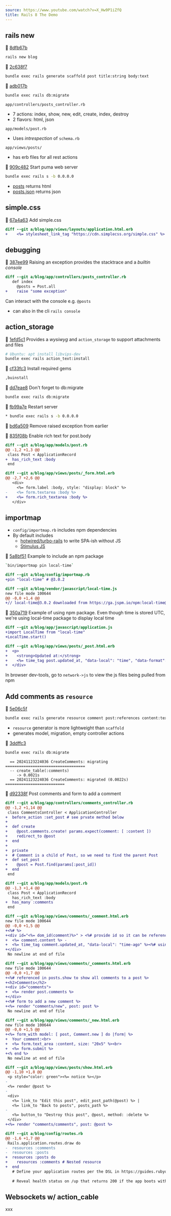 ```yaml
---
source: https://www.youtube.com/watch?v=X_Hw9P1iZfQ
title: Rails 8 The Demo 
---
```


## rails new

🚢 [8dfb67b](https://github.com/arafatm/learn.rails.8.demo.blog.dhh/commit/8dfb67b)
```bash
rails new blog
```

🚢 [2c638f7](https://github.com/arafatm/learn.rails.8.demo.blog.dhh/commit/2c638f7)
```bash
bundle exec rails generate scaffold post title:string body:text
```

🚢 [adb017b](https://github.com/arafatm/learn.rails.8.demo.blog.dhh/commit/adb017b)
```bash
bundle exec rails db:migrate 
```

`app/controllers/posts_controller.rb`
- 7 actions: index, show, new, edit, create, index, destroy
- 2 flavors: html, json

`app/models/post.rb`
- Uses _intrespection_ of `schema.rb`

`app/views/posts/` 
- has erb files for all rest actions

🚢 [909c482](https://github.com/arafatm/learn.rails.8.demo.blog.dhh/commit/909c482)
Start puma web server
```bash
bundle exec rails s -b 0.0.0.0 
```

- [posts](localhost:3000/posts) returns html
- [posts.json](localhost:3000/posts.json) returns json 

## simple.css

🚢 [67a4a63](https://github.com/arafatm/learn.rails.8.demo.blog.dhh/commit/67a4a63)
Add simple.css
```diff
diff --git a/blog/app/views/layouts/application.html.erb
+    <%= stylesheet_link_tag "https://cdn.simplecss.org/simple.css" %>
```

## debugging

🚢 [387ee99](https://github.com/arafatm/learn.rails.8.demo.blog.dhh/commit/387ee99)
Raising an exception provides the stacktrace and a _builtin console_
```diff
diff --git a/blog/app/controllers/posts_controller.rb
   def index
     @posts = Post.all
+    raise "some exception"
```
Can interact with the console e.g. `@posts`
- can also in the cli `rails console`

## action_storage

🚢 [1efd5c1](https://github.com/arafatm/learn.rails.8.demo.blog.dhh/commit/1efd5c1)
Provides a _wysiwyg_ and `action_storage` to support attachments and files
```bash
# Ubuntu: apt install libvips-dev
bundle exec rails action_text:install
```

🚢 [cf33fc3](https://github.com/arafatm/learn.rails.8.demo.blog.dhh/commit/cf33fc3)
Install required gems
```bash
,buinstall
```

🚢 [dd7eae8](https://github.com/arafatm/learn.rails.8.demo.blog.dhh/commit/dd7eae8)
Don't forget to db:migrate
```bash
bundle exec rails db:migrate 
```

🚢 [fb99a7e](https://github.com/arafatm/learn.rails.8.demo.blog.dhh/commit/fb99a7e)
Restart server
```bash
* bundle exec rails s -b 0.0.0.0 
```

🚢 [bd6a509](https://github.com/arafatm/learn.rails.8.demo.blog.dhh/commit/bd6a509)
Remove raised exception from earlier

🚢 [835f08b](https://github.com/arafatm/learn.rails.8.demo.blog.dhh/commit/835f08b)
Enable rich text for post.body
```diff
diff --git a/blog/app/models/post.rb
@@ -1,2 +1,3 @@
 class Post < ApplicationRecord
+  has_rich_text :body
 end

diff --git a/blog/app/views/posts/_form.html.erb
@@ -2,7 +2,6 @@
   <div>
     <%= form.label :body, style: "display: block" %>
-    <%= form.textarea :body %>
+    <%= form.rich_textarea :body %>
   </div>
```

## importmap

- `config/importmap.rb` includes npm dependencies 
- By default includes
  - [hotwired/turbo-rails](https://github.com/hotwired/turbo-rails) to write SPA-ish without JS
  - [Stimulus JS](https://stimulus.hotwired.dev/) 

🚢 [5a8bf51](https://github.com/arafatm/learn.rails.8.demo.blog.dhh/commit/5a8bf51)
Example to include an npm package
```bash
`bin/importmap pin local-time` 
```

```diff
diff --git a/blog/config/importmap.rb
+pin "local-time" # @3.0.2

diff --git a/blog/vendor/javascript/local-time.js
new file mode 100644
@@ -0,0 +1,4 @@
+// local-time@3.0.2 downloaded from https://ga.jspm.io/npm:local-time@3.0.2/app/assets/javascripts/local-time.es2017-esm.js
```

🚢 [350a719](https://github.com/arafatm/learn.rails.8.demo.blog.dhh/commit/350a719)
Example of using npm package. Even though time is stored UTC, we're using local-time package to display local time
```diff
diff --git a/blog/app/javascript/application.js
+import LocalTime from "local-time"
+LocalTime.start()

diff --git a/blog/app/views/posts/_post.html.erb
+  <p>
+    <strong>Updated at:</strong>
+    <%= time_tag post.updated_at, "data-local": "time", "data-format": "%B %e, %Y %l:%M%P" %>
+  </div>
```

In browser dev-tools, go to `network->js` to view the js files being pulled from npm

## Add comments as `resource`

🚢 [5e06c5f](https://github.com/arafatm/learn.rails.8.demo.blog.dhh/commit/5e06c5f)
```bash
bundle exec rails generate resource comment post:references content:text
```
- `resource` generator is more lightweight than `scaffold`
- generates model, migration, empty controller actions

🚢 [3ddffc3](https://github.com/arafatm/learn.rails.8.demo.blog.dhh/commit/3ddffc3)
```bash
bundle exec rails db:migrate
```
```
  == 20241123224036 CreateComments: migrating ===================================
  -- create_table(:comments)
     -> 0.0021s
  == 20241123224036 CreateComments: migrated (0.0022s) ==========================
```

🚢 [d92338f](https://github.com/arafatm/learn.rails.8.demo.blog.dhh/commit/d92338f)
Post comments and form to add a comment
```diff
diff --git a/blog/app/controllers/comments_controller.rb
@@ -1,2 +1,14 @@
 class CommentsController < ApplicationController
+  before_action :set_post # see prvate method below
+
+  def create
+    @post.comments.create! params.expect(comment: [ :content ])
+    redirect_to @post
+  end
+
+  private
+  # Comment is a child of Post, so we need to find the parent Post
+  def set_post
+    @post = Post.find(params[:post_id])
+  end
 end

diff --git a/blog/app/models/post.rb
@@ -1,3 +1,4 @@
 class Post < ApplicationRecord
   has_rich_text :body
+  has_many :comments
 end

diff --git a/blog/app/views/comments/_comment.html.erb
new file mode 100644
@@ -0,0 +1,5 @@
+<%# %>
+<div id="<%= dom_id(comment)%>" > <%# provide id so it can be referenced in dom %>
+  <%= comment.content %> -
+  <%= time_tag comment.updated_at, "data-local": "time-ago" %><%# using local-time we importmap'd earlier %>
+</div>
 No newline at end of file

diff --git a/blog/app/views/comments/_comments.html.erb
new file mode 100644
@@ -0,0 +1,7 @@
+<%# referenced in posts.show to show all comments to a post %>
+<h2>Comments</h2>
+<div id="comments">
+  <%= render post.comments %>
+</div>
+<%# form to add a new comment %>
+<%= render "comments/new", post: post %>
 No newline at end of file

diff --git a/blog/app/views/comments/_new.html.erb
new file mode 100644
@@ -0,0 +1,5 @@
+<%= form_with model: [ post, Comment.new ] do |form| %>
+  Your comment:<br>
+  <%= form.text_area :content, size: "20x5" %><br>
+  <%= form.submit %>
+<% end %>
 No newline at end of file

diff --git a/blog/app/views/posts/show.html.erb
@@ -1,10 +1,8 @@
 <p style="color: green"><%= notice %></p>
-
 <%= render @post %>
-
 <div>
   <%= link_to "Edit this post", edit_post_path(@post) %> |
   <%= link_to "Back to posts", posts_path %>
-
   <%= button_to "Destroy this post", @post, method: :delete %>
 </div>
+<%= render "comments/comments", post: @post %>

diff --git a/blog/config/routes.rb
@@ -1,6 +1,7 @@
 Rails.application.routes.draw do
-  resources :comments
-  resources :posts
+  resources :posts do
+    resources :comments # Nested resource
+  end
   # Define your application routes per the DSL in https://guides.rubyonrails.org/routing.html
 
   # Reveal health status on /up that returns 200 if the app boots with no exceptions, otherwise 500.
```

## Websockets w/ action_cable

xxx